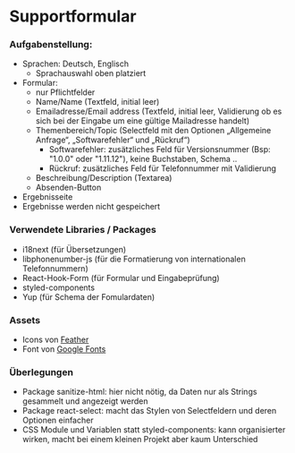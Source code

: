 # Supportformular

### Aufgabenstellung:
* Sprachen: Deutsch, Englisch
  * Sprachauswahl oben platziert
* Formular:
  * nur Pflichtfelder
  * Name/Name (Textfeld, initial leer)
  * Emailadresse/Email address (Textfeld, initial leer, Validierung ob es sich bei der Eingabe um eine gültige Mailadresse handelt)
  * Themenbereich/Topic (Selectfeld mit den Optionen „Allgemeine Anfrage“, „Softwarefehler“ und „Rückruf“)
    * Softwarefehler: zusätzliches Feld für Versionsnummer (Bsp: "1.0.0" oder "1.11.12"), keine Buchstaben, Schema <zahl>.<zahl>.<zahl>
    * Rückruf: zusätzliches Feld für Telefonnummer mit Validierung
  * Beschreibung/Description (Textarea)
  * Absenden-Button
* Ergebnisseite
* Ergebnisse werden nicht gespeichert

### Verwendete Libraries / Packages
* i18next (für Übersetzungen)
* libphonenumber-js (für die Formatierung von internationalen Telefonnummern)
* React-Hook-Form (für Formular und Eingabeprüfung)
* styled-components
* Yup (für Schema der Fomulardaten)

### Assets
* Icons von [Feather](https://feathericons.com/)
* Font von [Google Fonts](https://fonts.google.com/)

### Überlegungen
* Package sanitize-html: hier nicht nötig, da Daten nur als Strings gesammelt und angezeigt werden
* Package react-select: macht das Stylen von Selectfeldern und deren Optionen einfacher
* CSS Module und Variablen statt styled-components: kann organisierter wirken, macht bei einem kleinen Projekt aber kaum Unterschied
